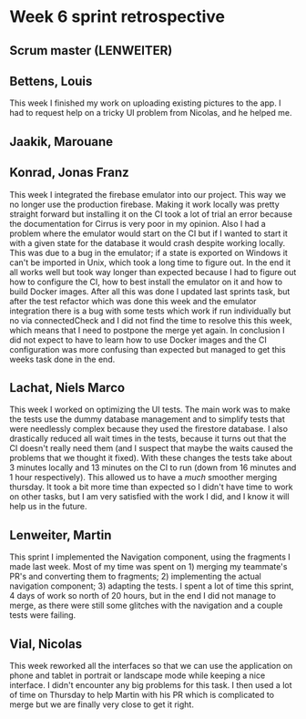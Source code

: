 # Week 6 sprint retrospective

## Scrum master (LENWEITER)

## Bettens, Louis
This week I finished my work on uploading existing pictures to the app. I had to request help on a tricky UI problem from Nicolas, and he helped me.

## Jaakik, Marouane

## Konrad, Jonas Franz
This week I integrated the firebase emulator into our project. This way we no longer use the production firebase. Making it work locally was pretty straight forward but installing it on the CI took a lot of trial an error because the documentation for Cirrus is very poor in my opinion.  Also I had a problem where the emulator would start on the CI but if I wanted to start it with a given state for the database it would crash despite working locally. This was due to a bug in the emulator; if a state is exported on Windows it can't be imported in Unix, which took a long time to figure out. In the end it all works well but took way longer than expected because I had to figure out how to configure the CI, how to best install the emulator on it and how to build Docker images.
After all this was done I updated last sprints task, but after the test refactor which was done this week and the emulator integration there is a bug with some tests which work if run individually but no via connectedCheck and I did not find the time to resolve this this week, which means that I need to postpone the merge yet again.
In conclusion I did not expect to have to learn how to use Docker images and the CI configuration was more confusing than expected but managed to get this weeks task done in the end.

## Lachat, Niels Marco
This week I worked on optimizing the UI tests. The main work was to make the tests use the dummy database management and to simplify tests that were needlessly complex because they used the firestore database. I also drastically reduced all wait times in the tests, because it turns out that the CI doesn't really need them (and I suspect that maybe the waits caused the problems that we thought it fixed). With these changes the tests take about 3 minutes locally and 13 minutes on the CI to run (down from 16 minutes and 1 hour respectively). This allowed us to have a *much* smoother merging thursday. It took a bit more time than expected so I didn't have time to work on other tasks, but I am very satisfied with the work I did, and I know it will help us in the future. 

## Lenweiter, Martin
This sprint I implemented the Navigation component, using the fragments I made last week. Most of my time was spent on 1) merging my teammate's PR's and converting them to fragments; 2) implementing the actual navigation component; 3) adapting the tests. I spent a lot of time this sprint, 4 days of work so north of 20 hours, but in the end I did not manage to merge, as there were still some glitches with the navigation and a couple tests were failing.

## Vial, Nicolas
This week reworked all the interfaces so that we can use the application on phone and tablet in portrait or landscape mode while keeping a nice interface. I didn't encounter any big problems for this task. I then used a lot of time on Thursday to help Martin with his PR which is complicated to merge but we are finally very close to get it right. 
